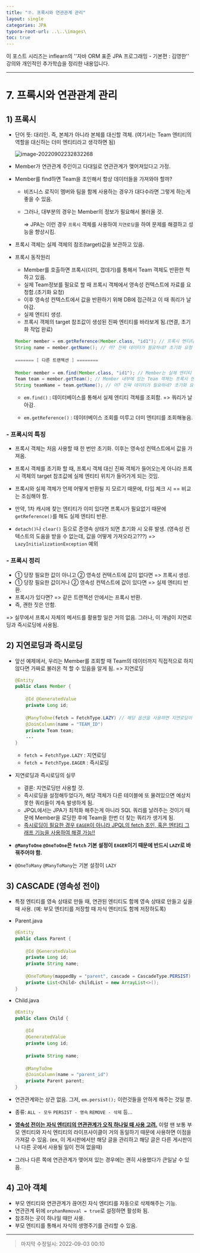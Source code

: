 ```yaml
---
title: "⑦. 프록시와 연관관계 관리"
layout: single
categories: JPA
typora-root-url: ..\..\images\
toc: true
---
```


이 포스트 시리즈는 inflearn의 ''자바 ORM 표준 JPA 프로그래밍 - 기본편 : 김영한'' 강의와 개인적인 추가학습을 정리한 내용입니다.

------





# 7. 프록시와 연관관계 관리





## 1) 프록시

- 단어 뜻: 대리인. 즉, 본체가 아니라 본체를 대신할 객체. (여기서는 Team 엔티티의 역할을 대신하는 더미 엔티티라고 생각하면 됨)

  ![image-20220902232832268](..\..\images\image-20220902232832268.png)

- Member가 연관관계 주인이고 다대일로 연관관계가 맺어져있다고 가정.

- Member를 find하면 Team을 조인해서 항상 데이터들을 가져와야 할까?

  - 비즈니스 로직이 멤버와 팀을 함께 사용하는 경우가 대다수라면 그렇게 하는게 좋을 수 있음.

  - 그러나, 대부분의 경우는 Member의 정보가 필요해서 불러올 것.

    => JPA는 이런 경우 `프록시` 객체를 사용하여 `지연로딩`을 하여 문제를 해결하고 성능을 향상시킴.

- 프록시 객체는 실제 객체의 참조(target)값을 보관하고 있음. 

- 프록시 동작원리

  - Member를 호출하면 프록시(더미, 껍데기)를 통해서 Team 객체도 반환한 척 하고 있음. 
  - 실제 Team정보를 필요로 할 때 프록시 객체에서 영속성 컨텍스트에 자료를 요청함.(초기화 요청)
  - 이후 영속성 컨텍스트에서 값을 반환하기 위해 DB에 접근하고 이 때 쿼리가 날아감.
  - 실제 엔티티 생성.
  - 프록시 객체의 target 참조값이 생성된 진짜 엔티티를 바라보게 됨.(연결, 초기화 작업 완료)

  ```java
  Member member = em.getReference(Member.class, "id1"); // 프록시 엔티티 반환
  String name = member.getName(); // 어? 진짜 데이터가 필요하네? 초기화 요청
  
  ======= [ 다른 트랜젝션 ] ========
      
  Member member = em.find(Member.class, "id1"); // Member는 실제 엔티티 반환(find이기 때문)
  Team team = member.getTeam(); // Member 내부에 있는 Team 객체는 프록시 엔티티 반환
  String teamName = team.getName(); // 어? 진짜 데이터가 필요하네? 초기화 요청
  ```

  - `em.find()` : 데이터베이스를 통해서 실제 엔티티 객체를 조회함. => 쿼리가 날아감.

  - `em.getReference()` : 데이터베이스 조회를 미루고 더미 엔티티를 조회해놓음.



### - 프록시의 특징

- 프록시 객체는 처음 사용할 때 한 번만 초기화. 이후는 영속성 컨텍스트에서 값을 가져옴.

- 프록시 객체를 초기화 할 때, 프록시 객체 대신 진짜 객체가 들어오는게 아니라 프록시 객체의 target 참조값에 실제 엔티티 위치가 들어가게 되는 것임.

- 프록시와 실제 객체가 언제 어떻게 반환될 지 모르기 때문에, 타입 체크 시 == 비교는 조심해야 함.

- 만약, 1차 캐시에 찾는 엔티티가 이미 있다면 프록시가 필요없기 때문에 `getReference()`를 해도 실제 엔티티 반환.

- `detach()`나 `clear()` 등으로 준영속 상태가 되면 초기화 시 오류 발생. (영속성 컨텍스트의 도움을 받을 수 없는데, 값을 어떻게 가져오라고???) => `LazyInitializationException` 예외

  

### - 프록시 정리

- ① 당장 필요한 값이 아니고 ② 영속성 컨텍스트에 값이 없다면 => 프록시 생성.
- ① 당장 필요한 값이거나 ② 영속성 컨텍스트에 값이 있다면 => 실제 엔티티 반환.
- 프록시가 있다면? => 같은 트랜젝션 안에서는 프록시 반환.
- 즉, 괜한 짓은 안함.

=> 실무에서 프록시 자체의 메서드를 활용할 일은 거의 없음. 그러나, 이 개념이 지연로딩과 즉시로딩에 사용됨.





## 2) 지연로딩과 즉시로딩

- 앞선 예제에서, 우리는 Member를 조회할 때 Team의 데이터까지 직접적으로 하지 않다면 가짜로 불러온 척 할 수 있음을 알게 됨. => 지연로딩

  ```java
  @Entity
  public class Member {
      
      @Id @GeneratedValue
      private Long id;
      
      @ManyToOne(fetch = FetchType.LAZY) // 해당 옵션을 사용하면 지연로딩이 적용됨.
      @JoinColumn(name = "TEAM_ID")
      private Team team;
      ...
  }
  ```

  - `fetch = FetchType.LAZY` : 지연로딩
  - `fetch = FetchType.EAGER` : 즉시로딩

- 지연로딩과 즉시로딩의 실무

  - 결론: 지연로딩만 사용할 것.
  - 즉시로딩을 설정해두었다가, 해당 객체가 다른 테이블에 또 물려있으면 예상치 못한 쿼리들이 계속 발생하게 됨.
  - JPQL에서는 JPA가 최적화 해주는게 아니라 SQL 쿼리를 날려주는 것이기 때문에 Member을 로딩한 후에 Team을 한번 더 찾는 쿼리가 생기게 됨.
  - <u>즉시로딩이 필요한 경우 `EAGER`이 아니라 JPQL의 fetch 조인, 혹은 엔티티 그래프 기능을 사용하여 해결 가능!!</u>

- **`@ManyToOne` `@OneToOne`은 `fetch` 기본 설정이 `EAGER`이기 때문에 반드시 `LAZY`로 바꿔주어야 함.**
- `@OneToMany` `@ManyToMany`는 기본 설정이 `LAZY`



## 3) CASCADE (영속성 전이)

- 특정 엔티티를 영속 상태로 만들 때, 연관된 엔티티도 함께 영속 상태로 만들고 싶을 때 사용. (예: 부모 엔티티를 저장할 때 자식 엔티티도 함께 저장하도록)

- Parent.java

  ```java
  @Entity
  public class Parent {
  
      @Id @GeneratedValue
      private Long id;
      private String name;
  
      @OneToMany(mappedBy = "parent", cascade = CascadeType.PERSIST) // 영속성 전이 설정
      private List<Child> childList = new ArrayList<>();
  }
  ```

- Child.java

  ```java
  @Entity
  public class Child {
  
      @Id
      @GeneratedValue
      private Long id;
  
      private String name;
  
      @ManyToOne
      @JoinColumn(name = "parent_id")
      private Parent parent;
  }
  ```

- 연관관계와는 상관 없음. 그저, `em.persist();` 이런것들을 안하게 해주는 것일 뿐.

- 종류: `ALL - 모두` `PERSIST - 영속` `REMOVE - 삭제` 등...

- **<u>영속성 전이는 자식 엔티티의 연관관계가 오직 하나일 때 사용 고려.</u>** 이럴 땐 보통 부모 엔티티와 자식 엔티티의 라이프사이클이 거의 동일하기 때문에 사용하면 이점을 가져갈 수 있음. (ex, 이 게시판에서만 해당 글을 관리하고 해당 글은 다른 게시판이나 다른 곳에서 사용될 일이 전혀 없을때)

- 그러나 다른 쪽에 연관관계가 맺어져 있는 경우에는 괜히 사용했다가 큰일날 수 있음.





## 4) 고아 객체

- 부모 엔티티와 연관관계가 끊어진 자식 엔티티를 자동으로 삭제해주는 기능.
- 연관관계 뒤에 `orphanRemoval = true`로 설정하면 활성화 됨.
- 참조하는 곳이 하나일 때만 사용.
- 부모 엔티티를 통해서 자식의 생명주기를 관리할 수 있음.



------

> 마지막 수정일시: 2022-09-03 00:10